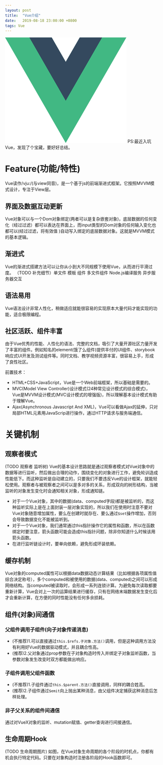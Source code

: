 ```yaml
---
layout: post
title:  "Vue介绍"
date:   2019-08-18 23:00:00 +0800
tags: Vue
---
```

![Vue](/assets/images/2019-08-18-Vue_Introduction_1.png)
PS:最近入坑Vue，发现了个宝藏，要好好总结。

# Feature(功能/特性)
Vue读作/vju:/(与view同音)，是一个基于js的前端渐进式框架。它按照MVVM模式设计，专注于View层。

## 界面及数据互动更新
Vue对象可以与一个Dom对象绑定(两者可以是复杂嵌套对象)，底层数据的任何变化（经过过滤）都可以表达在界面上，而input类型的Dom对象的任何输入变化也都可以(经过过滤，将有效值
)自动写入绑定的底层数据对象。这就是MVVM模式的基本逻辑。

## 渐进式
Vue的渐进式搭建方法可以让你从小到大不同规模下使用Vue，从而进行平滑过度。
（TODO 补充细节）单文件 模板 组件 多文件组件 Node.js编译服务 异步服务器交互

## 语法易用
Vue语法设计非常人性化，稍做适应就能很容易的实现原本大量代码才能实现的功能，适合极限编程。

## 社区活跃、组件丰富
由于Vue优秀的性能、人性化的语法、完整的文档，吸引了大量开源社区力量开发了丰富的组件。例如知名的element(饿了么组件)提供丰付的UI组件、storybook响应式UI开发及测试组件等。同时文档、教学视频资源丰富，很容易上手，形成了良性社区。

前置技术：
* HTML+CSS+JavaScript，Vue是一个Web前端框架，所以基础是需要的。
* MVC(Model View Controller)设计模式(24种常见设计模式的综合模式)，Vue是MVVM设计模式(MVC设计模式的增强版)，所以理解基本设计模式有助于理解Vue。
* Ajax(Asynchronous Javascript And XML)，Vue可以看做Ajax的延伸，只对局部HTML元素用JavaScrip进行操作，通过HTTP请求与服务端通信。

# 关键机制

## 观察者模式
(TODO 观察者 监听树)
Vue的基本设计思路就是通过观察者模式对Vue对象中的数据等进行监听，然后做出合理的动作，围绕变化的对象进行工作，避免轮训造成性能低下。而这种监听是自动建立的，只要我们不要违反Vue的设计框架，就能轻松使用。观察者与被观察者之间可以是多对多的关系，形成双向的树形结构，当被监听的对象发生变化时会通知相关对象，形成通知链。
* 对于一个Vue对象，其中的数据(data、computed字段)都是被监听的，而这种监听实际上是在上面封装一层对象实现的，所以我们在使用时注意不要对Vue对象随意增加属性，要么在创建时就存在、要么通过`$set`操作增加，否则会导致数据变化不能被监听到。
* 对于一个Vue对象，我们通常通过this指针操作它的属性和函数，所以在函数绑定时要注意，箭头函数可能会造成this指针问题，除非你知道什么时候该用箭头函数。
* 在进行监听链设计时，要单向依赖，避免形成环装依赖。

## 缓存机制
Vue对象的computed属性可以根据data数据动态计算结果（比如根据各项属性值综合决定称号），多个computed和被使用的数据(data、computed)之间可以形成网络结构。当computed被读取时，会形成一系列连锁计算。为避免每次读取都要重新计算，Vue会对上一次的运算结果进行缓存，只有在网络末端数据发生变化后才会重新计算，在方便的同时性能没有任何多余损耗。

## 组件(对象)间通信

### 父组件调用子组件(向子对象传递消息)
* (不推荐)1.可以直接通过`this.$refs.子对象.方法()`调用，但是这种调用方法没有利用好Vue的数据驱动模式，并且耦合性高。
* (推荐)2.父对象通过prop参数在子对象构造时传入并绑定子对象监听函数，当参数对象发生改变时双方都能做出响应。

### 子组件调用父组件函数
* (不推荐)1.子组件通过`this.$parent.方法()`直接调用，同样的耦合姓高。
* (推荐)2.子组件通过`$emit`向上抛出某种消息，由父组件决定捕获这种消息后怎样处理。

### 非子父关系的组件间通信
通过对VueX对象的监听、mutation赋值、getter查询进行间接通信。

## 生命周期Hook
(TODO 生命周期图片)
如图，在Vue对象生命周期的各个阶段的时机点，你都有机会执行特定代码。只要在对象构造时注册各阶段的Hook函数即可。
